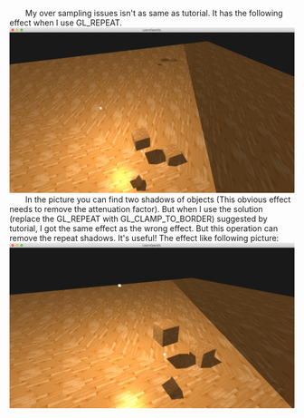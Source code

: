&emsp;&emsp;My over sampling issues isn't as same as tutorial. It has the following effect when I use GL_REPEAT.
![Repeat_Issue](Repeat_effect.png)
&emsp;&emsp;In the picture you can find two shadows of objects (This obvious effect needs to remove the attenuation factor). But when I use the solution (replace the GL_REPEAT with GL_CLAMP_TO_BORDER) suggested by tutorial, I got the same effect as the wrong effect. But this operation can remove the repeat shadows. It's useful! The effect like following picture:
![Border_Effect](clamp_to_border.png)